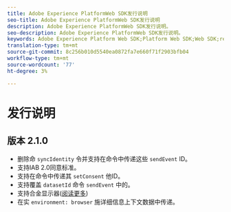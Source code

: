```yaml
---
title: Adobe Experience PlatformWeb SDK发行说明
seo-title: Adobe Experience PlatformWeb SDK发行说明
description: Adobe Experience PlatformWeb SDK发行说明。
seo-description: Adobe Experience PlatformWeb SDK发行说明。
keywords: Adobe Experience Platform Web SDK;Platform Web SDK;Web SDK;release notes;
translation-type: tm+mt
source-git-commit: 8c256b010d5540ea0872fa7e660f71f2903bfb04
workflow-type: tm+mt
source-wordcount: '77'
ht-degree: 3%

---
```



# 发行说明

## 版本 2.1.0

* 删除命 `syncIdentity` 令并支持在命令中传递这些 `sendEvent` ID。
* 支持IAB 2.0同意标准。
* 支持在命令中传递其 `setConsent` 他ID。
* 支持覆盖 `datasetId` 命令 `sendEvent` 中的。
* 支持合金显示器([阅读更多](https://github.com/adobe/alloy/wiki/Monitoring-Hooks))
* 在实 `environment: browser` 施详细信息上下文数据中传递。
